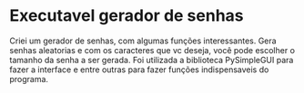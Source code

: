 # Executavel gerador de senhas
 Criei um gerador de senhas, com algumas funções interessantes. Gera senhas aleatorias e com os caracteres que vc deseja, você pode escolher o tamanho da senha a ser gerada. Foi utilizada a biblioteca PySimpleGUI para fazer a interface e entre outras para fazer funções indispensaveis do programa.
